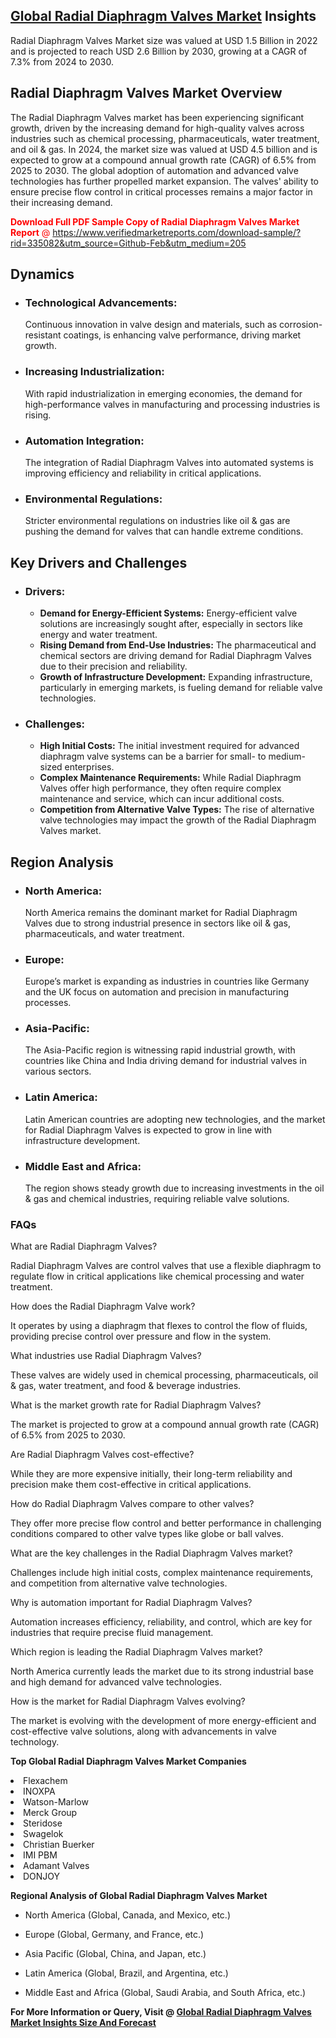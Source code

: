 <h2><a href="https://www.verifiedmarketreports.com/download-sample/?rid=335082&amp;utm_source=Github&amp;utm_medium=205" target="_blank">Global Radial Diaphragm Valves Market</a> Insights</h2><p>Radial Diaphragm Valves Market size was valued at USD 1.5 Billion in 2022 and is projected to reach USD 2.6 Billion by 2030, growing at a CAGR of 7.3% from 2024 to 2030.</p><p><h2>Radial Diaphragm Valves Market Overview</h2> <p>The Radial Diaphragm Valves market has been experiencing significant growth, driven by the increasing demand for high-quality valves across industries such as chemical processing, pharmaceuticals, water treatment, and oil & gas. In 2024, the market size was valued at USD 4.5 billion and is expected to grow at a compound annual growth rate (CAGR) of 6.5% from 2025 to 2030. The global adoption of automation and advanced valve technologies has further propelled market expansion. The valves' ability to ensure precise flow control in critical processes remains a major factor in their increasing demand.</p> <p><p><span class=""><span style="color: #ff0000;"><strong>Download Full PDF Sample Copy of Radial Diaphragm Valves Market Report</strong> @ </span><a href="https://www.verifiedmarketreports.com/download-sample/?rid=335082&amp;utm_source=Github-Feb&amp;utm_medium=205" target="_blank">https://www.verifiedmarketreports.com/download-sample/?rid=335082&amp;utm_source=Github-Feb&amp;utm_medium=205</a></span></p></p> <h2>Dynamics</h2> <ul> <li><h3>Technological Advancements:</h3> Continuous innovation in valve design and materials, such as corrosion-resistant coatings, is enhancing valve performance, driving market growth.</li> <li><h3>Increasing Industrialization:</h3> With rapid industrialization in emerging economies, the demand for high-performance valves in manufacturing and processing industries is rising.</li> <li><h3>Automation Integration:</h3> The integration of Radial Diaphragm Valves into automated systems is improving efficiency and reliability in critical applications.</li> <li><h3>Environmental Regulations:</h3> Stricter environmental regulations on industries like oil & gas are pushing the demand for valves that can handle extreme conditions.</li> </ul> <h2>Key Drivers and Challenges</h2> <ul> <li><h3>Drivers:</h3> <ul> <li><strong>Demand for Energy-Efficient Systems:</strong> Energy-efficient valve solutions are increasingly sought after, especially in sectors like energy and water treatment.</li> <li><strong>Rising Demand from End-Use Industries:</strong> The pharmaceutical and chemical sectors are driving demand for Radial Diaphragm Valves due to their precision and reliability.</li> <li><strong>Growth of Infrastructure Development:</strong> Expanding infrastructure, particularly in emerging markets, is fueling demand for reliable valve technologies.</li> </ul> </li> <li><h3>Challenges:</h3> <ul> <li><strong>High Initial Costs:</strong> The initial investment required for advanced diaphragm valve systems can be a barrier for small- to medium-sized enterprises.</li> <li><strong>Complex Maintenance Requirements:</strong> While Radial Diaphragm Valves offer high performance, they often require complex maintenance and service, which can incur additional costs.</li> <li><strong>Competition from Alternative Valve Types:</strong> The rise of alternative valve technologies may impact the growth of the Radial Diaphragm Valves market.</li> </ul> </li> </ul> <h2>Region Analysis</h2> <ul> <li><h3>North America:</h3> North America remains the dominant market for Radial Diaphragm Valves due to strong industrial presence in sectors like oil & gas, pharmaceuticals, and water treatment.</li> <li><h3>Europe:</h3> Europe’s market is expanding as industries in countries like Germany and the UK focus on automation and precision in manufacturing processes.</li> <li><h3>Asia-Pacific:</h3> The Asia-Pacific region is witnessing rapid industrial growth, with countries like China and India driving demand for industrial valves in various sectors.</li> <li><h3>Latin America:</h3> Latin American countries are adopting new technologies, and the market for Radial Diaphragm Valves is expected to grow in line with infrastructure development.</li> <li><h3>Middle East and Africa:</h3> The region shows steady growth due to increasing investments in the oil & gas and chemical industries, requiring reliable valve solutions.</li> </ul> <h3>FAQs</h3> <p>What are Radial Diaphragm Valves?</p> <p>Radial Diaphragm Valves are control valves that use a flexible diaphragm to regulate flow in critical applications like chemical processing and water treatment.</p> <p>How does the Radial Diaphragm Valve work?</p> <p>It operates by using a diaphragm that flexes to control the flow of fluids, providing precise control over pressure and flow in the system.</p> <p>What industries use Radial Diaphragm Valves?</p> <p>These valves are widely used in chemical processing, pharmaceuticals, oil & gas, water treatment, and food & beverage industries.</p> <p>What is the market growth rate for Radial Diaphragm Valves?</p> <p>The market is projected to grow at a compound annual growth rate (CAGR) of 6.5% from 2025 to 2030.</p> <p>Are Radial Diaphragm Valves cost-effective?</p> <p>While they are more expensive initially, their long-term reliability and precision make them cost-effective in critical applications.</p> <p>How do Radial Diaphragm Valves compare to other valves?</p> <p>They offer more precise flow control and better performance in challenging conditions compared to other valve types like globe or ball valves.</p> <p>What are the key challenges in the Radial Diaphragm Valves market?</p> <p>Challenges include high initial costs, complex maintenance requirements, and competition from alternative valve technologies.</p> <p>Why is automation important for Radial Diaphragm Valves?</p> <p>Automation increases efficiency, reliability, and control, which are key for industries that require precise fluid management.</p> <p>Which region is leading the Radial Diaphragm Valves market?</p> <p>North America currently leads the market due to its strong industrial base and high demand for advanced valve technologies.</p> <p>How is the market for Radial Diaphragm Valves evolving?</p> <p>The market is evolving with the development of more energy-efficient and cost-effective valve solutions, along with advancements in valve technology.</p> </p><p><strong>Top Global Radial Diaphragm Valves Market Companies</strong></p><div data-test-id=""><p><li>Flexachem</li><li> INOXPA</li><li> Watson-Marlow</li><li> Merck Group</li><li> Steridose</li><li> Swagelok</li><li> Christian Buerker</li><li> IMI PBM</li><li> Adamant Valves</li><li> DONJOY</li></p><div><strong>Regional Analysis of&nbsp;Global Radial Diaphragm Valves Market</strong></div><ul><li dir="ltr"><p dir="ltr">North America&nbsp;(Global, Canada, and Mexico, etc.)</p></li><li dir="ltr"><p dir="ltr">Europe (Global, Germany, and France, etc.)</p></li><li dir="ltr"><p dir="ltr">Asia Pacific&nbsp;(Global, China, and Japan, etc.)</p></li><li dir="ltr"><p dir="ltr">Latin America&nbsp;(Global, Brazil, and Argentina, etc.)</p></li><li dir="ltr">Middle East and Africa&nbsp;(Global, Saudi Arabia, and South Africa, etc.)</li></ul><p><strong>For More Information or Query, Visit @&nbsp;</strong><strong><a href="https://www.verifiedmarketreports.com/product/radial-diaphragm-valves-market/?utm_source=Github&amp;utm_medium=205" target="_blank">Global Radial Diaphragm Valves Market Insights Size And Forecast</a></strong></p></div>
